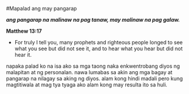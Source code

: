 #Mapalad ang may pangarap


__*ang pangarap na malinaw na pag tanaw, may malinaw na pag galaw.*__


__Matthew 13:17__
* For truly I tell you, many prophets and righteous people longed to see what you see but did not see it, and to hear what you hear but did not hear it.


napaka palad ko na isa ako sa mga taong naka enkwentrobang diyos ng malapitan at ng personalan.
nawa lumabas sa akin ang mga bagay at pangarap na nilagay sa aking ng diyos. alam kong hindi madali pero kung magtitiwala at mag tya tyaga ako alam kong may resulta ito sa huli.